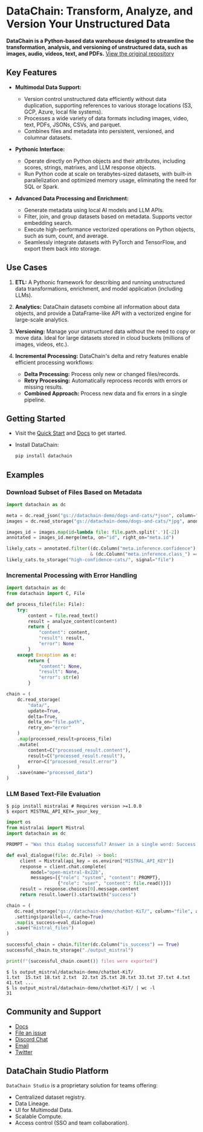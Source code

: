 # DataChain: Transform, Analyze, and Version Your Unstructured Data

**DataChain is a Python-based data warehouse designed to streamline the transformation, analysis, and versioning of unstructured data, such as images, audio, videos, text, and PDFs.** [View the original repository](https://github.com/iterative/datachain)

## Key Features

*   **Multimodal Data Support:**
    *   Version control unstructured data efficiently without data duplication, supporting references to various storage locations (S3, GCP, Azure, local file systems).
    *   Processes a wide variety of data formats including images, video, text, PDFs, JSONs, CSVs, and parquet.
    *   Combines files and metadata into persistent, versioned, and columnar datasets.

*   **Pythonic Interface:**
    *   Operate directly on Python objects and their attributes, including scores, strings, matrixes, and LLM response objects.
    *   Run Python code at scale on terabytes-sized datasets, with built-in parallelization and optimized memory usage, eliminating the need for SQL or Spark.

*   **Advanced Data Processing and Enrichment:**
    *   Generate metadata using local AI models and LLM APIs.
    *   Filter, join, and group datasets based on metadata. Supports vector embedding search.
    *   Execute high-performance vectorized operations on Python objects, such as sum, count, and average.
    *   Seamlessly integrate datasets with PyTorch and TensorFlow, and export them back into storage.

## Use Cases

1.  **ETL:** A Pythonic framework for describing and running unstructured data transformations, enrichment, and model application (including LLMs).
2.  **Analytics:** DataChain datasets combine all information about data objects, and provide a DataFrame-like API with a vectorized engine for large-scale analytics.
3.  **Versioning:** Manage your unstructured data without the need to copy or move data. Ideal for large datasets stored in cloud buckets (millions of images, videos, etc.).
4.  **Incremental Processing:**  DataChain's delta and retry features enable efficient processing workflows:

    *   **Delta Processing:** Process only new or changed files/records.
    *   **Retry Processing:** Automatically reprocess records with errors or missing results.
    *   **Combined Approach:** Process new data and fix errors in a single pipeline.

## Getting Started

*   Visit the [Quick Start](https://docs.datachain.ai/quick-start) and [Docs](https://docs.datachain.ai/) to get started.
*   Install DataChain:

    ```bash
    pip install datachain
    ```

## Examples

### Download Subset of Files Based on Metadata

```python
import datachain as dc

meta = dc.read_json("gs://datachain-demo/dogs-and-cats/*json", column="meta", anon=True)
images = dc.read_storage("gs://datachain-demo/dogs-and-cats/*jpg", anon=True)

images_id = images.map(id=lambda file: file.path.split('.')[-2])
annotated = images_id.merge(meta, on="id", right_on="meta.id")

likely_cats = annotated.filter((dc.Column("meta.inference.confidence") > 0.93) \
                               & (dc.Column("meta.inference.class_") == "cat"))
likely_cats.to_storage("high-confidence-cats/", signal="file")
```

### Incremental Processing with Error Handling

```python
import datachain as dc
from datachain import C, File

def process_file(file: File):
    try:
        content = file.read_text()
        result = analyze_content(content)
        return {
            "content": content,
            "result": result,
            "error": None
        }
    except Exception as e:
        return {
            "content": None,
            "result": None,
            "error": str(e)
        }

chain = (
    dc.read_storage(
        "data/",
        update=True,
        delta=True,
        delta_on="file.path",
        retry_on="error"
    )
    .map(processed_result=process_file)
    .mutate(
        content=C("processed_result.content"),
        result=C("processed_result.result"),
        error=C("processed_result.error")
    )
    .save(name="processed_data")
)
```

### LLM Based Text-File Evaluation

```shell
$ pip install mistralai # Requires version >=1.0.0
$ export MISTRAL_API_KEY=_your_key_
```

```python
import os
from mistralai import Mistral
import datachain as dc

PROMPT = "Was this dialog successful? Answer in a single word: Success or Failure."

def eval_dialogue(file: dc.File) -> bool:
     client = Mistral(api_key = os.environ["MISTRAL_API_KEY"])
     response = client.chat.complete(
         model="open-mixtral-8x22b",
         messages=[{"role": "system", "content": PROMPT},
                   {"role": "user", "content": file.read()}])
     result = response.choices[0].message.content
     return result.lower().startswith("success")

chain = (
   dc.read_storage("gs://datachain-demo/chatbot-KiT/", column="file", anon=True)
   .settings(parallel=4, cache=True)
   .map(is_success=eval_dialogue)
   .save("mistral_files")
)

successful_chain = chain.filter(dc.Column("is_success") == True)
successful_chain.to_storage("./output_mistral")

print(f"{successful_chain.count()} files were exported")
```

```shell
$ ls output_mistral/datachain-demo/chatbot-KiT/
1.txt  15.txt 18.txt 2.txt  22.txt 25.txt 28.txt 33.txt 37.txt 4.txt  41.txt ...
$ ls output_mistral/datachain-demo/chatbot-KiT/ | wc -l
31
```

## Community and Support

*   [Docs](https://docs.datachain.ai/)
*   [File an issue](https://github.com/iterative/datachain/issues)
*   [Discord Chat](https://dvc.org/chat)
*   [Email](mailto:support@dvc.org)
*   [Twitter](https://twitter.com/DVCorg)

## DataChain Studio Platform

`DataChain Studio` is a proprietary solution for teams offering:

*   Centralized dataset registry.
*   Data Lineage.
*   UI for Multimodal Data.
*   Scalable Compute.
*   Access control (SSO and team collaboration).